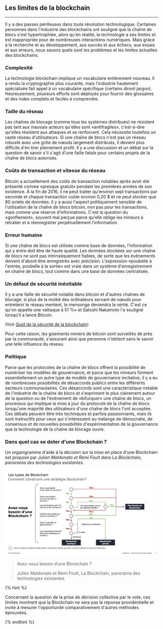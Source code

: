 ## Les limites de la blockchain
---

Il y a des passes périlleuses dans toute révolution technologique.
Certaines personnes dans l'industrie des blockchains ont souligné que la chaîne de blocs s'est hypertrophiée, alors qu'en réalité, la technologie a ses limites et est inappropriée pour de nombreuses interactions numériques.
Mais grâce à la recherche et au développement, aux succès et aux échecs, aux essais et aux erreurs, nous savons quels sont les problèmes et les limites actuelles des blockchains. 

[//]: # (TODO: Check if "actuelles" is correct)

### Complexité
La technologie blockchain implique un vocabulaire entièrement nouveau.
Il a rendu la cryptographie plus courante, mais l'industrie hautement spécialisée fait appel à un vocabulaire spécifique (certains diront jargon). Heureusement, plusieurs efforts sont déployés pour fournir des glossaires et des index complets et faciles à comprendre.

### Taille du réseau
Les chaînes de blocage (comme tous les systèmes distribués) ne résistent pas tant aux mauvais acteurs qu'elles sont «antifragiles», c'est-à-dire qu'elles résistent aux attaques et se renforcent.
Cela nécessite toutefois un vaste réseau d'utilisateurs. Si une chaîne de blocs n'est pas un réseau robuste avec une grille de nœuds largement distribués, il devient plus difficile d'en tirer pleinement profit.
Il y a une discussion et un débat sur la question de savoir s'il s'agit d'une faille fatale pour certains projets de la chaîne de blocs autorisés.

### Coûts de transaction et vitesse du réseau
Bitcoin a actuellement des coûts de transaction notables après avoir été présenté comme «presque gratuit» pendant les premières années de son existence.
À la fin de 2016, il ne peut traiter qu'environ sept transactions par seconde et chaque transaction coûte environ 0,20 $ et ne peut stocker que 80 octets de données.
Il y a aussi l'aspect politiquement sensible de l'utilisation de la chaîne de blocs bitcoin, non pas pour les transactions, mais comme une réserve d'informations. C'est la question du «gonflement», souvent mal perçue parce qu'elle oblige les mineurs à retraiter et à réenregistrer perpétuellement l'information.

### Erreur humaine
Si une chaîne de blocs est utilisée comme base de données, l'information qui y entre doit être de haute qualité. Les données stockées sur une chaîne de blocs ne sont pas intrinsèquement fiables, de sorte que les événements doivent d'abord être enregistrés avec précision.
L'expression «poubelle à l'entrée, poubelle à la sortie» est vraie dans un système d'enregistrement en chaîne de blocs, tout comme dans une base de données centralisée.

### Un défaut de sécurité inévitable

Il y a une faille de sécurité notable dans bitcoin et d'autres chaînes de blocage: si plus de la moitié des ordinateurs servant de nœuds pour entretenir le réseau mentent, le mensonge deviendra la vérité. C'est ce qu'on appelle une «attaque à 51 %» et Satoshi Nakamoto l'a souligné lorsqu'il a lancé Bitcoin. 

(Voir [Quid de la sécurité de la blockchain](./blockchain_securite.md))

Pour cette raison, les gisements miniers de bitcoin sont surveillés de près par la communauté, s'assurant ainsi que personne n'obtient sans le savoir une telle influence du réseau.

### Politique
Parce que les protocoles de la chaîne de blocs offrent la possibilité de numériser les modèles de gouvernance, et parce que les mineurs forment essentiellement un autre type de modèle de gouvernance incitative, il y a eu de nombreuses possibilités de désaccords publics entre les différents secteurs communautaires.
Ces désaccords sont une caractéristique notable de l'industrie de la chaîne de blocs et s'expriment le plus clairement autour de la question ou de l'événement de «bifurquer» une chaîne de blocs, un processus qui implique la mise à jour du protocole de la chaîne de blocs lorsqu'une majorité des utilisateurs d'une chaîne de blocs l'ont acceptée.
Ces débats peuvent être très techniques et parfois passionnants, mais ils sont instructifs pour ceux qui s'intéressent au mélange de démocratie, de consensus et de nouvelles possibilités d'expérimentation de la gouvernance que la technologie de la chaîne de blocage ouvre.

### Dans quel cas se doter d'une Blockchain ?
Un organigramme d'aide à la décision sur la mise en place d'une Blockchain est proposé par _*Julien Maldonato et Rémi Foult dans La Blockchain, panorama des technologies existantes*_. 

![Avez-vous besoin d’une Blockchain ? ](../../images/flowchart_oad_blockchain.png)
 
> Avez-vous besoin d’une Blockchain ?
>
> Julien Maldonato et Rémi Foult, La Blockchain, panorama des technologies existantes

{% hint %}

Concernant la question de la prise de décision collective par le vote, ces limites montrent que la Blockchain ne sera pas la réponse providentielle et invite à mesurer l'opportunité comparativement d'autres méthodes éprouvées.

{% endhint %}

